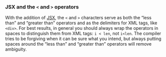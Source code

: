 ### JSX and the `<` and `>` operators

With the addition of [JSX](#jsx), the `<` and `>` characters serve as both the “less than” and “greater than” operators and as the delimiters for XML tags, like `<div>`. For best results, in general you should always wrap the operators in spaces to distinguish them from XML tags: `i < len`, not `i<len`. The compiler tries to be forgiving when it can be sure what you intend, but always putting spaces around the “less than” and “greater than” operators will remove ambiguity.
